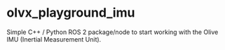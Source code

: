 # olvx_playground_imu
Simple C++ / Python ROS 2 package/node to start working with the Olive IMU (Inertial Measurement Unit).
